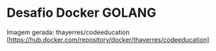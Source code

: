 # Desafio Docker GOLANG

Imagem gerada: thayerres/codeeducation [https://hub.docker.com/repository/docker/thayerres/codeeducation]